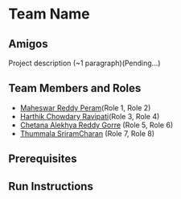 # Team Name

## Amigos

Project description (~1 paragraph)(Pending...)

## Team Members and Roles

* [Maheswar Reddy Peram](https://github.com/maheswarreddy01/CIS641-HW2-Peram/)(Role 1, Role 2)
* [Harthik Chowdary Ravipati](https://github.com/harthik27/CIS641-HW2-Ravipati)(Role 3, Role 4)
* [Chetana Alekhya Reddy Gorre](https://github.com/ChetanaAlekhya/CIS641-HW2-Gorre) (Role 5, Role 6)
* [Thummala SriramCharan](https://github.com/Thummalasriram44/CIS641-HW2-Thummala) (Role 7, Role 8)

## Prerequisites

## Run Instructions
